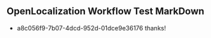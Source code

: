 ## OpenLocalization Workflow Test MarkDown
* a8c056f9-7b07-4dcd-952d-01dce9e36176 thanks!

<!--HONumber=Aug16_HO5-->


